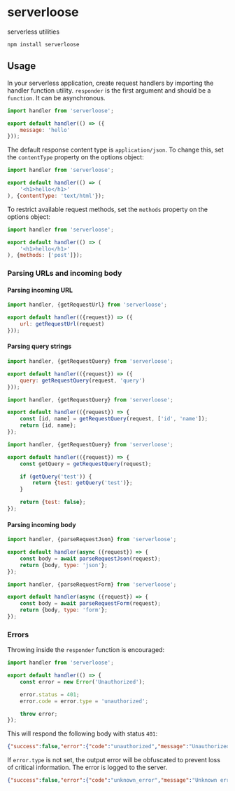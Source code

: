 # serverloose

serverless utilities

```
npm install serverloose
```

## Usage

In your serverless application, create request handlers by importing the handler function utility. `responder` is the first argument and should be a `function`. It can be asynchronous.

```javascript
import handler from 'serverloose';

export default handler(() => ({
	message: 'hello'
}));
```

The default response content type is `application/json`. To change this, set the `contentType` property on the options object:

```javascript
import handler from 'serverloose';

export default handler(() => (
	'<h1>hello</h1>'
), {contentType: 'text/html'});
```

To restrict available request methods, set the `methods` property on the options object:

```javascript
import handler from 'serverloose';

export default handler(() => (
	'<h1>hello</h1>'
), {methods: ['post']});
```

### Parsing URLs and incoming body

#### Parsing incoming URL

```javascript
import handler, {getRequestUrl} from 'serverloose';

export default handler(({request}) => ({
	url: getRequestUrl(request)
}));
```

#### Parsing query strings

```javascript
import handler, {getRequestQuery} from 'serverloose';

export default handler(({request}) => ({
	query: getRequestQuery(request, 'query')
}));
```

```javascript
import handler, {getRequestQuery} from 'serverloose';

export default handler(({request}) => {
	const [id, name] = getRequestQuery(request, ['id', 'name']);
	return {id, name};
});
```

```javascript
import handler, {getRequestQuery} from 'serverloose';

export default handler(({request}) => {
	const getQuery = getRequestQuery(request);

	if (getQuery('test')) {
		return {test: getQuery('test')};
	}

	return {test: false};
});
```

#### Parsing incoming body

```javascript
import handler, {parseRequestJson} from 'serverloose';

export default handler(async ({request}) => {
	const body = await parseRequestJson(request);
	return {body, type: 'json'};
});
```

```javascript
import handler, {parseRequestForm} from 'serverloose';

export default handler(async ({request}) => {
	const body = await parseRequestForm(request);
	return {body, type: 'form'};
});
```

### Errors

Throwing inside the `responder` function is encouraged:

```javascript
import handler from 'serverloose';

export default handler(() => {
	const error = new Error('Unauthorized');

	error.status = 401;
	error.code = error.type = 'unauthorized';

	throw error;
});
```

This will respond the following body with status `401`:

```json
{"success":false,"error":{"code":"unauthorized","message":"Unauthorized"}}
```

If `error.type` is not set, the output error will be obfuscated to prevent loss of critical information. The error is logged to the server.

```json
{"success":false,"error":{"code":"unknown_error","message":"Unknown error"}}
```


